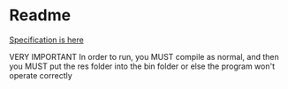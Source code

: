 # Readme #

[Specification is here](http://vle.exeter.ac.uk/pluginfile.php/688453/mod_resource/content/1/specification.pdf)

VERY IMPORTANT
In order to run, you MUST compile as normal, and then you MUST put the res folder into the bin folder or else the program won't operate correctly